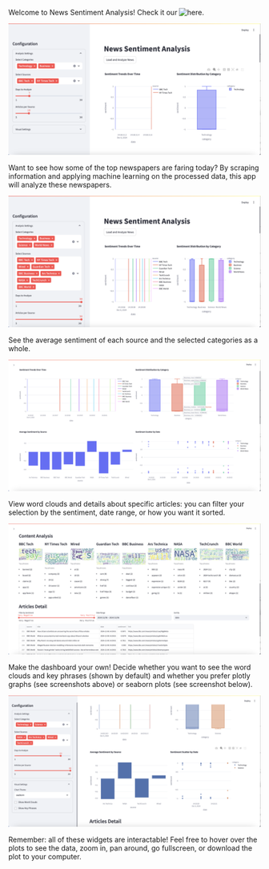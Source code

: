 Welcome to News Sentiment Analysis! Check it our ![here](LINK).

![landing](img/landing.png)

Want to see how some of the top newspapers are faring today? By scraping information and applying machine learning on the processed data, this app will analyze these newspapers.

![options](img/options.png)

See the average sentiment of each source and the selected categories as a whole.

![sentiment](img/sentiment.png)

View word clouds and details about specific articles: you can filter your selection by the sentiment, date range, or how you want it sorted.

![detail](img/detail.png)

Make the dashboard your own! Decide whether you want to see the word clouds and key phrases (shown by default) and whether you prefer plotly graphs (see screenshots above) or seaborn plots (see screenshot below).

![visual](img/visual.png)

Remember: all of these widgets are interactable! Feel free to hover over the plots to see the data, zoom in, pan around, go fullscreen, or download the plot to your computer.